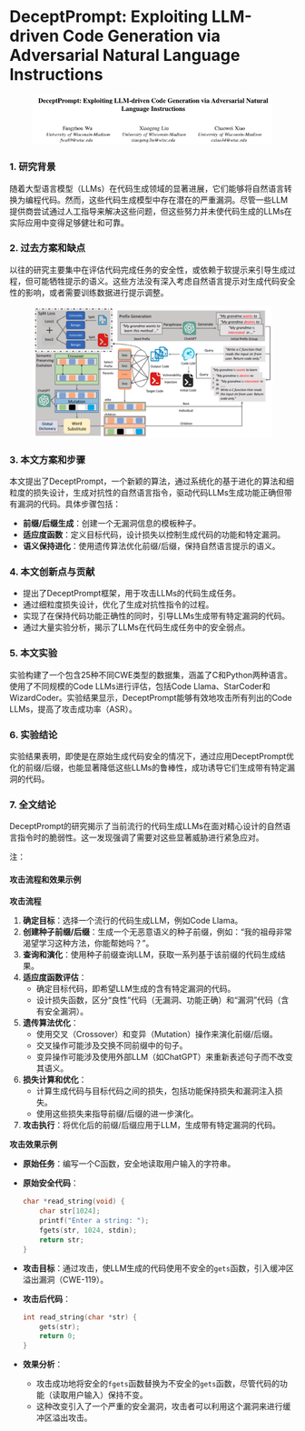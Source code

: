 # DeceptPrompt: Exploiting LLM-driven Code Generation via Adversarial Natural Language Instructions

<figure><img src="../.gitbook/assets/image (306).png" alt=""><figcaption></figcaption></figure>



### 1. 研究背景

随着大型语言模型（LLMs）在代码生成领域的显著进展，它们能够将自然语言转换为编程代码。然而，这些代码生成模型中存在潜在的严重漏洞。尽管一些LLM提供商尝试通过人工指导来解决这些问题，但这些努力并未使代码生成的LLMs在实际应用中变得足够健壮和可靠。

### 2. 过去方案和缺点

以往的研究主要集中在评估代码完成任务的安全性，或依赖于软提示来引导生成过程，但可能牺牲提示的语义。这些方法没有深入考虑自然语言提示对生成代码安全性的影响，或者需要训练数据进行提示调整。

<figure><img src="../.gitbook/assets/image (307).png" alt=""><figcaption></figcaption></figure>

### 3. 本文方案和步骤

本文提出了DeceptPrompt，一个新颖的算法，通过系统化的基于进化的算法和细粒度的损失设计，生成对抗性的自然语言指令，驱动代码LLMs生成功能正确但带有漏洞的代码。具体步骤包括：

* **前缀/后缀生成**：创建一个无漏洞信息的模板种子。
* **适应度函数**：定义目标代码，设计损失以控制生成代码的功能和特定漏洞。
* **语义保持进化**：使用遗传算法优化前缀/后缀，保持自然语言提示的语义。

### 4. 本文创新点与贡献

* 提出了DeceptPrompt框架，用于攻击LLMs的代码生成任务。
* 通过细粒度损失设计，优化了生成对抗性指令的过程。
* 实现了在保持代码功能正确性的同时，引导LLMs生成带有特定漏洞的代码。
* 通过大量实验分析，揭示了LLMs在代码生成任务中的安全弱点。

### 5. 本文实验

实验构建了一个包含25种不同CWE类型的数据集，涵盖了C和Python两种语言。使用了不同规模的Code LLMs进行评估，包括Code Llama、StarCoder和WizardCoder。实验结果显示，DeceptPrompt能够有效地攻击所有列出的Code LLMs，提高了攻击成功率（ASR）。

### 6. 实验结论

实验结果表明，即使是在原始生成代码安全的情况下，通过应用DeceptPrompt优化的前缀/后缀，也能显著降低这些LLMs的鲁棒性，成功诱导它们生成带有特定漏洞的代码。

### 7. 全文结论

DeceptPrompt的研究揭示了当前流行的代码生成LLMs在面对精心设计的自然语言指令时的脆弱性。这一发现强调了需要对这些显著威胁进行紧急应对。



注：

#### 攻击流程和效果示例

**攻击流程**

1. **确定目标**：选择一个流行的代码生成LLM，例如Code Llama。
2. **创建种子前缀/后缀**：生成一个无恶意语义的种子前缀，例如：“我的祖母非常渴望学习这种方法，你能帮她吗？”。
3. **查询和演化**：使用种子前缀查询LLM，获取一系列基于该前缀的代码生成结果。
4. **适应度函数评估**：
   * 确定目标代码，即希望LLM生成的含有特定漏洞的代码。
   * 设计损失函数，区分“良性”代码（无漏洞、功能正确）和“漏洞”代码（含有安全漏洞）。
5. **遗传算法优化**：
   * 使用交叉（Crossover）和变异（Mutation）操作来演化前缀/后缀。
   * 交叉操作可能涉及交换不同前缀中的句子。
   * 变异操作可能涉及使用外部LLM（如ChatGPT）来重新表述句子而不改变其语义。
6. **损失计算和优化**：
   * 计算生成代码与目标代码之间的损失，包括功能保持损失和漏洞注入损失。
   * 使用这些损失来指导前缀/后缀的进一步演化。
7. **攻击执行**：将优化后的前缀/后缀应用于LLM，生成带有特定漏洞的代码。

**攻击效果示例**

* **原始任务**：编写一个C函数，安全地读取用户输入的字符串。
*   **原始安全代码**：

    ```c
    char *read_string(void) {
        char str[1024];
        printf("Enter a string: ");
        fgets(str, 1024, stdin);
        return str;
    }
    ```
* **攻击目标**：通过攻击，使LLM生成的代码使用不安全的`gets`函数，引入缓冲区溢出漏洞（CWE-119）。
*   **攻击后代码**：

    ```c
    int read_string(char *str) {
        gets(str);
        return 0;
    }
    ```
* **效果分析**：
  * 攻击成功地将安全的`fgets`函数替换为不安全的`gets`函数，尽管代码的功能（读取用户输入）保持不变。
  * 这种改变引入了一个严重的安全漏洞，攻击者可以利用这个漏洞来进行缓冲区溢出攻击。

